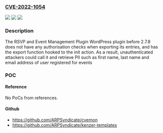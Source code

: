 ### [CVE-2022-1054](https://cve.mitre.org/cgi-bin/cvename.cgi?name=CVE-2022-1054)
![](https://img.shields.io/static/v1?label=Product&message=RSVP%20and%20Event%20Management%20Plugin&color=blue)
![](https://img.shields.io/static/v1?label=Version&message=2.7.2%3E%3D%202.7.2%20&color=brighgreen)
![](https://img.shields.io/static/v1?label=Vulnerability&message=CWE-862%20Missing%20Authorization&color=brighgreen)

### Description

The RSVP and Event Management Plugin WordPress plugin before 2.7.8 does not have any authorisation checks when exporting its entries, and has the export function hooked to the init action. As a result, unauthenticated attackers could call it and retrieve PII such as first name, last name and email address of user registered for events

### POC

#### Reference
No PoCs from references.

#### Github
- https://github.com/ARPSyndicate/cvemon
- https://github.com/ARPSyndicate/kenzer-templates

